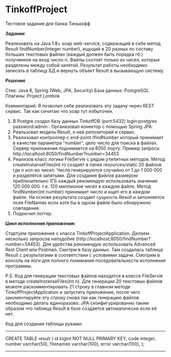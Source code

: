 # TinkoffProject
Тестовое задание для банка Тинькофф

***Задание***

Реализовать на Java 1.8+ soap web-service, содержащий в себе метод Result findNumber(Integer number),
ищущий в 20 разных по составу больших текстовых файлах (каждый должен быть порядка гб.) полученное на
вход число n. Файлы состоят только из чисел, которые разделены между собой запятой. Результат работы
необходимо записать в таблицу БД и вернуть объект Result в вызывающую систему.

***Решение***

Стек: Java 8, Spring (Web, JPA, Security)
База данных: PostgreSQL
Плагины: Project Lombok

Комментарий: Я позволил себе реализовать эту задачу через REST сервис. Так как сичитаю что soap тут избыточен.

1) В Postgre cоздал базу данных TinkoffDB (port:5432) login:postgres password:admin . Организовал конектор с помощью Spring JPA.
2) Реальзовал модель Result, к ней репозиторий и сервис.
3) Реализовал контроллер с end-point /findNumber который принимает в качестве параметра "number", цело число для поиска в файлах. Сервер приложения поднимается на 8050 порту. Пример запроса: http://localhost:8050/findNumber?number=34453
4) Реализов класс логики FileServie с рядом утилитных методов. 
Метод createInstanseFiles(int n) создаёт в папке resources/static 20 файлов где n кол-во чисел. Числа генерируются случайно от 1 до 1 000 000 и разделятся запятыми.
Для создания файлов размером приблизительно 1ГБ каждый рекомендую использовать значение 120 000 000. т.е. 120 миллионов чисел в каждом файле.
Метод findNumber(int number) принимает число и ищет его в каждом файле. На основе результата создает сущность Result и заполняется поле FileNames если хотя бы в одном файле было обнаружено совпадение.
5) Подкючил логгер.

***Цикл исполнения приложения:***

Стартуем приложение с класса TinkoffProjectApplication.
Делаем несколько запросов наподобие (http://localhost:8050/findNumber?number=34453). Для удобства рекомендую использовать Advanced Rest Client или Postman.
Смотрм в базу данных. Там создалась таблица Result с результатами в соответствии с условиями задачи.
Смотрим в консоль на логи для полного понимания поседовательности исполнения программы.


P.S. Код для генерации текстовых файлов находится в классе FileServie в методе createInstanseFiles(int n). Для генерации 20 текстовых файлов можете раскомментировать 21 строку в главном методе TinkoffProjectApplication и запустить приложение, после чего закоментируйте эту строку снова так как генерацию файлов необходимо делать единоразово. JPA сконфигурированно таким образом что таблица Result в базе создается автоматически если её нет. 

Код для создания таблицы руками:
***
CREATE TABLE result (
    id          bigint NOT NULL PRIMARY KEY,
    code        integer,
    number      varchar(50),
    filenames   varchar(100),
    error       varchar(100),
);
***
